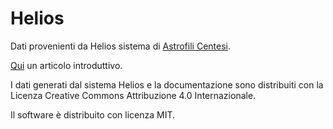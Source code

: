 # Helios
Dati provenienti da Helios
sistema di [Astrofili Centesi](https://www.astrofilicentesi.it/).

[Qui](https://www.astrofilicentesi.it/helios-vlf/) un articolo introduttivo.

I dati generati dal sistema Helios e la documentazione sono distribuiti con la Licenza Creative Commons Attribuzione 4.0 Internazionale.

Il software è distribuito con licenza MIT.
